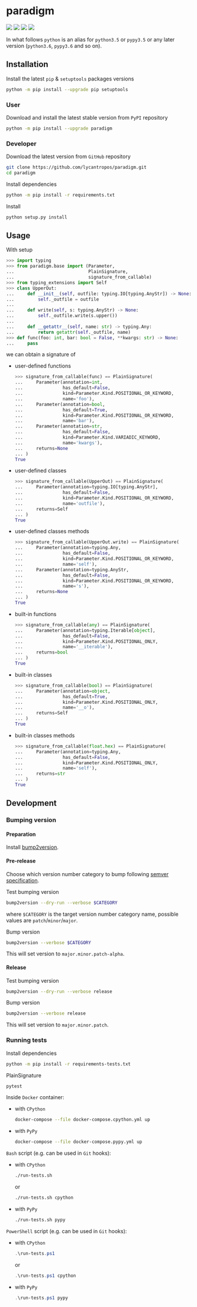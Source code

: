 paradigm
========

[![](https://github.com/lycantropos/paradigm/workflows/CI/badge.svg)](https://github.com/lycantropos/paradigm/actions/workflows/ci.yml "Github Actions")
[![](https://codecov.io/gh/lycantropos/paradigm/branch/master/graph/badge.svg)](https://codecov.io/gh/lycantropos/paradigm "Codecov")
[![](https://img.shields.io/github/license/lycantropos/paradigm.svg)](https://github.com/lycantropos/paradigm/blob/master/LICENSE "License")
[![](https://badge.fury.io/py/paradigm.svg)](https://badge.fury.io/py/paradigm "PyPI")

In what follows `python` is an alias for `python3.5` or `pypy3.5`
or any later version (`python3.6`, `pypy3.6` and so on).

Installation
------------

Install the latest `pip` & `setuptools` packages versions
```bash
python -m pip install --upgrade pip setuptools
```

### User

Download and install the latest stable version from `PyPI` repository
```bash
python -m pip install --upgrade paradigm
```

### Developer

Download the latest version from `GitHub` repository
```bash
git clone https://github.com/lycantropos/paradigm.git
cd paradigm
```

Install dependencies
```bash
python -m pip install -r requirements.txt
```

Install
```bash
python setup.py install
```

Usage
-----

With setup
```python
>>> import typing
>>> from paradigm.base import (Parameter,
...                            PlainSignature,
...                            signature_from_callable)
>>> from typing_extensions import Self
>>> class UpperOut:
...     def __init__(self, outfile: typing.IO[typing.AnyStr]) -> None:
...         self._outfile = outfile
... 
...     def write(self, s: typing.AnyStr) -> None:
...         self._outfile.write(s.upper())
... 
...     def __getattr__(self, name: str) -> typing.Any:
...         return getattr(self._outfile, name)
>>> def func(foo: int, bar: bool = False, **kwargs: str) -> None:
...     pass

```
we can obtain a signature of
- user-defined functions
  ```python
  >>> signature_from_callable(func) == PlainSignature(
  ...     Parameter(annotation=int,
  ...               has_default=False,
  ...               kind=Parameter.Kind.POSITIONAL_OR_KEYWORD,
  ...               name='foo'),
  ...     Parameter(annotation=bool,
  ...               has_default=True,
  ...               kind=Parameter.Kind.POSITIONAL_OR_KEYWORD,
  ...               name='bar'),
  ...     Parameter(annotation=str,
  ...               has_default=False,
  ...               kind=Parameter.Kind.VARIADIC_KEYWORD,
  ...               name='kwargs'),
  ...     returns=None
  ... )
  True
  
  ```
- user-defined classes
  ```python
  >>> signature_from_callable(UpperOut) == PlainSignature(
  ...     Parameter(annotation=typing.IO[typing.AnyStr],
  ...               has_default=False,
  ...               kind=Parameter.Kind.POSITIONAL_OR_KEYWORD,
  ...               name='outfile'),
  ...     returns=Self
  ... )
  True
  
  ```
- user-defined classes methods
  ```python
  >>> signature_from_callable(UpperOut.write) == PlainSignature(
  ...     Parameter(annotation=typing.Any,
  ...               has_default=False,
  ...               kind=Parameter.Kind.POSITIONAL_OR_KEYWORD,
  ...               name='self'),
  ...     Parameter(annotation=typing.AnyStr,
  ...               has_default=False,
  ...               kind=Parameter.Kind.POSITIONAL_OR_KEYWORD,
  ...               name='s'),
  ...     returns=None
  ... )
  True
  
  ```
- built-in functions
  ```python
  >>> signature_from_callable(any) == PlainSignature(
  ...     Parameter(annotation=typing.Iterable[object],
  ...               has_default=False,
  ...               kind=Parameter.Kind.POSITIONAL_ONLY,
  ...               name='__iterable'),
  ...     returns=bool
  ... )
  True
  
  ```
- built-in classes
  ```python
  >>> signature_from_callable(bool) == PlainSignature(
  ...     Parameter(annotation=object,
  ...               has_default=True,
  ...               kind=Parameter.Kind.POSITIONAL_ONLY,
  ...               name='__o'),
  ...     returns=Self
  ... )
  True
  
  ```
- built-in classes methods
  ```python
  >>> signature_from_callable(float.hex) == PlainSignature(
  ...     Parameter(annotation=typing.Any,
  ...               has_default=False,
  ...               kind=Parameter.Kind.POSITIONAL_ONLY,
  ...               name='self'),
  ...     returns=str
  ... )
  True
  
  ```

Development
-----------

### Bumping version

#### Preparation

Install
[bump2version](https://github.com/c4urself/bump2version#installation).

#### Pre-release

Choose which version number category to bump following [semver
specification](http://semver.org/).

Test bumping version
```bash
bump2version --dry-run --verbose $CATEGORY
```

where `$CATEGORY` is the target version number category name, possible
values are `patch`/`minor`/`major`.

Bump version
```bash
bump2version --verbose $CATEGORY
```

This will set version to `major.minor.patch-alpha`. 

#### Release

Test bumping version
```bash
bump2version --dry-run --verbose release
```

Bump version
```bash
bump2version --verbose release
```

This will set version to `major.minor.patch`.

### Running tests

Install dependencies
```bash
python -m pip install -r requirements-tests.txt
```

PlainSignature
```bash
pytest
```

Inside `Docker` container:
- with `CPython`
  ```bash
  docker-compose --file docker-compose.cpython.yml up
  ```
- with `PyPy`
  ```bash
  docker-compose --file docker-compose.pypy.yml up
  ```

`Bash` script (e.g. can be used in `Git` hooks):
- with `CPython`
  ```bash
  ./run-tests.sh
  ```
  or
  ```bash
  ./run-tests.sh cpython
  ```

- with `PyPy`
  ```bash
  ./run-tests.sh pypy
  ```

`PowerShell` script (e.g. can be used in `Git` hooks):
- with `CPython`
  ```powershell
  .\run-tests.ps1
  ```
  or
  ```powershell
  .\run-tests.ps1 cpython
  ```
- with `PyPy`
  ```powershell
  .\run-tests.ps1 pypy
  ```
